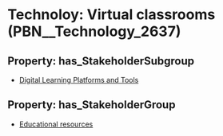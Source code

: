 # Technoloy: __Virtual classrooms__ (PBN__Technology_2637)

## Property: has_StakeholderSubgroup

* [Digital Learning Platforms and Tools](PBN__TechSubgroup_56)

## Property: has_StakeholderGroup

* [Educational resources](PBN__TechGroup_11)

